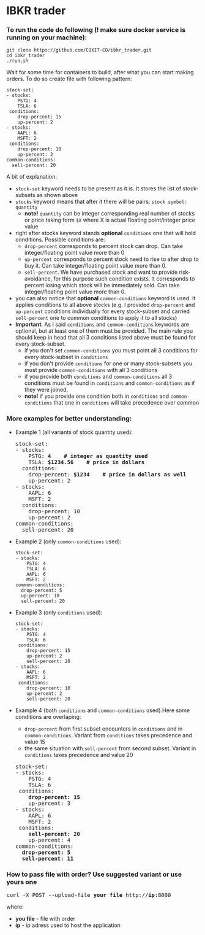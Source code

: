 IBKR trader
=========================

<h3>To run the code do following (! make sure docker service is running on your machine):</h3>

```
git clone https://github.com/COXIT-CO/ibkr_trader.git
cd ibkr_trader
./run.sh
```

Wait for some time for containers to build, after what you can start making orders. To do so create file with following pattern:
```
stock-set:
- stocks:
    PSTG: 4
    TSLA: 6 
 conditions:
    drop-percent: 15
    up-percent: 2
- stocks:
    AAPL: 6
    MSFT: 2
 conditions:
    drop-percent: 10
    up-percent: 2
common-conditions:
  sell-percent: 20
```
A bit of explanation:
- ```stock-set``` keyword needs to be present as it is. It stores the list of stock-subsets as shown above
- ```stocks``` keyword means that after it there will be pairs: ```stock symbol: quantity```
  - **note!** ```quantity``` can be integer corresponding real number of stocks or price taking form ```$X``` where X is actual floating point/integer price value
- right after stocks keyword stands **optional** ```conditions``` one that will hold conditions. Possible conditions are:
  - ```drop-percent``` corresponds to percent stock can drop. Can take integer/floating point value more than 0
  - ```up-percent``` corresponds to percent stock need to rise to after drop to buy it. Can take integer/floating point value more than 0.
  - ```sell-percent```. We have purchased stock and want to provide risk-avoidance, for this purpose such condition exists. It corresponds to percent losing which stock will be immediately sold. Can take integer/floating point value more than 0.
- you can also notice that **optional** ```common-conditions``` keyword is used. It applies conditions to all above stocks (e.g. I provided ```drop-percent``` and ```up-percent``` conditions individually for every stock-subset and carried ```sell-percent``` one to common conditions to apply it to all stocks)
- **Important**. As I said ```conditions``` and ```common-conditions``` keywords are optional, but at least one of them must be provided. The main rule you should keep in head that all 3 conditions listed above must be found for every stock-subset.
  - if you don't set ```common-conditions``` you must point all 3 conditions for every stock-subset in ```conditions```
  - if you don't provide ```conditions``` for one or many stock-subsets you must provide ```common-conditions``` with all 3 conditions
  - if you provide both ```conditions``` and ```common-conditions``` all 3 conditions must be found in ```conditions``` and ```common-conditions``` as if they were joined. 
  - **note!** if you provide one condition both in ```conditions``` and ```common-conditions``` that one in ```conditions``` will take precedence over common


<h3>More examples for better understanding:</h3>

-   Example 1 (all variants of stock quantity used):
    <pre>
    stock-set:
    - stocks:
        PSTG: <b>4    # integer as quantity used</b>
        TSLA: <b>$1234.56    # price in dollars</b>
      conditions:
        drop-percent: <b>$1234    # price in dollars as well</b>
        up-percent: 2
    - stocks:
        AAPL: 6
        MSFT: 2
      conditions:
        drop-percent: 10
        up-percent: 2
    common-conditions:
      sell-percent: 20
    </pre>
    
-   Example 2 (only ```common-conditions``` used):
    ```
    stock-set:
    - stocks:
        PSTG: 4
        TSLA: 6 
        AAPL: 6
        MSFT: 2
    common-conditions:
      drop-percent: 5
      up-percent: 10
      sell-percent: 20
    ```
    
-   Example 3 (only ```conditions``` used):
    ```
    stock-set:
    - stocks:
        PSTG: 4
        TSLA: 6 
     conditions:
        drop-percent: 15
        up-percent: 2
        sell-percent: 20
    - stocks:
        AAPL: 6
        MSFT: 2
     conditions:
        drop-percent: 10
        up-percent: 2
        sell-percent: 20
    ```
    
-   Example 4 (both ```conditions``` and ```common-conditions``` used).Here some conditions are overlaping:
    - ```drop-percent``` from first subset encounters in ```conditions``` and in ```common-conditions```. Variant from ```conditions``` takes precedence and value 15
    - the same situation with ```sell-percent``` from second subset. Variant in ```conditions``` takes precedence and value 20
    <pre>
    stock-set:
    - stocks:
        PSTG: 4
        TSLA: 6 
     conditions:<b>
        drop-percent: 15</b>
        up-percent: 3
    - stocks:
        AAPL: 6
        MSFT: 2
     conditions:<b>
        sell-percent: 20</b>
        up-percent: 4
    common-conditions:<b>
      drop-percent: 5
      sell-percent: 11</b>
    </pre>

<h3>How to pass file with order? Use suggested variant or use yours one</h3>

<pre>
curl -X POST --upload-file <b>your file</b> http://<b>ip</b>:8000
</pre>

where:

  - **you file** - file with order
  - **ip** - ip adress used to host the application
